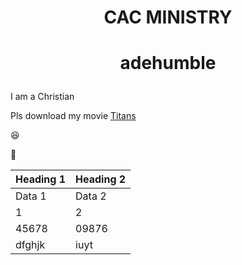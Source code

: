 
# <p align="center"/> CAC MINISTRY </p>
 


# <p align="center"/> adehumble </p>



I am a Christian

















Pls download my movie [Titans](https://wwww.microsoft.com)

😆

🧭

|Heading 1|Heading 2|
|---------|---------|
|Data 1|Data 2|
|1|2|
|45678|09876|
|dfghjk|iuyt|
